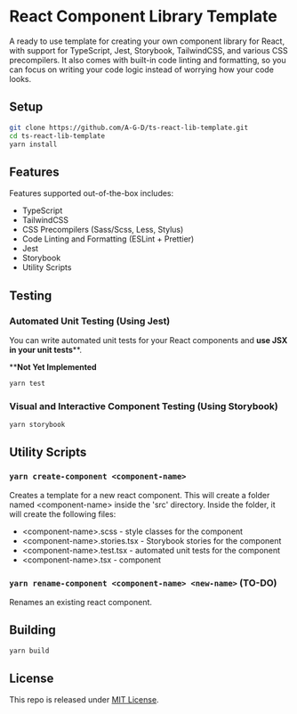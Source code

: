 # React Component Library Template

A ready to use template for creating your own component library for React, with support for TypeScript, Jest, Storybook, TailwindCSS, and various CSS precompilers. It also comes with built-in code linting and formatting, so you can focus on writing your code logic instead of worrying how your code looks.

## Setup

```bash
git clone https://github.com/A-G-D/ts-react-lib-template.git
cd ts-react-lib-template
yarn install
```

## Features

Features supported out-of-the-box includes:

- TypeScript
- TailwindCSS
- CSS Precompilers (Sass/Scss, Less, Stylus)
- Code Linting and Formatting (ESLint + Prettier)
- Jest
- Storybook
- Utility Scripts

## Testing

### Automated Unit Testing (Using Jest)

You can write automated unit tests for your React components and **use JSX in your unit tests**\*\*.

\*\***Not Yet Implemented**

```bash
yarn test
```

### Visual and Interactive Component Testing (Using Storybook)

```bash
yarn storybook
```

## Utility Scripts

### `yarn create-component <component-name>`

Creates a template for a new react component. This will create a folder named \<component-name\> inside the 'src' directory. Inside the folder, it will create the following files:

- \<component-name\>.scss - style classes for the component
- \<component-name\>.stories.tsx - Storybook stories for the component
- \<component-name\>.test.tsx - automated unit tests for the component
- \<component-name\>.tsx - component

### `yarn rename-component <component-name> <new-name>` \(TO-DO\)

Renames an existing react component.

## Building

```bash
yarn build
```

## License

This repo is released under [MIT License](LICENSE).
